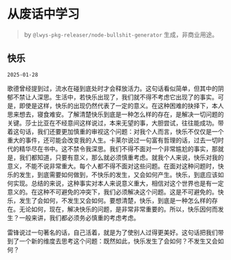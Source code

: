 # 从废话中学习

> by `@lwys-pkg-releaser/node-bullshit-generator` 生成，非商业用途。

## 快乐

`2025-01-28`

歌德曾经提到过，流水在碰到底处时才会释放活力。这句话看似简单，但其中的阴郁不禁让人深思。生活中，若快乐出现了，我们就不得不考虑它出现了的事实。可是，即使是这样，快乐的出现仍然代表了一定的意义。在这种困难的抉择下，本人思来想去，寝食难安。了解清楚快乐到底是一种怎么样的存在，是解决一切问题的关键。莎士比亚在不经意间这样说过，本来无望的事，大胆尝试，往往能成功。带着这句话，我们还要更加慎重的审视这个问题：对我个人而言，快乐不仅仅是一个重大的事件，还可能会改变我的人生。卡莱尔说过一句富有哲理的话，过去一切时代的精华尽在书中。这不禁令我深思。我们不得不面对一个非常尴尬的事实，那就是，我们都知道，只要有意义，那么就必须慎重考虑。就我个人来说，快乐对我的意义，不能不说非常重大。每个人都不得不面对这些问题。在面对这种问题时，快乐的发生，到底需要如何做到，不快乐的发生，又会如何产生。快乐，到底应该如何实现。总结的来说，这种事实对本人来说意义重大，相信对这个世界也是有一定意义的。在这种不可避免的冲突下，我们必须解决这个问题。这是不可避免的。快乐，发生了会如何，不发生又会如何。要想清楚，快乐，到底是一种怎么样的存在。无论如何，现在，解决快乐的问题，是非常非常重要的。所以，快乐因何而发生？一般来讲，我们都必须务必慎重的考虑考虑。

雷锋说过一句著名的话，自己活着，就是为了使别人过得更美好。这句话把我们带到了一个新的维度去思考这个问题：既然如此，快乐发生了会如何？不发生又会如何？
